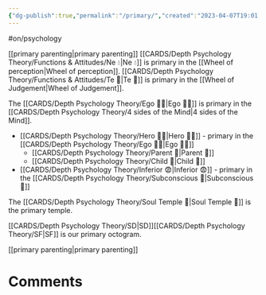 ```yaml
---
{"dg-publish":true,"permalink":"/primary/","created":"2023-04-07T19:01:04.580+02:00","updated":"2023-04-08T00:51:27.735+02:00"}
---
```


#on/psychology 

[[primary parenting\|primary parenting]]
[[CARDS/Depth Psychology Theory/Functions & Attitudes/Ne 💧\|Ne 💧]] is primary in the [[Wheel of perception\|Wheel of perception]].
[[CARDS/Depth Psychology Theory/Functions & Attitudes/Te 🏹\|Te 🏹]] is primary in the [[Wheel of Judgement\|Wheel of Judgement]]. 

The [[CARDS/Depth Psychology Theory/Ego 🙋‍♂️\|Ego 🙋‍♂️]] is primary in the [[CARDS/Depth Psychology Theory/4 sides of the Mind\|4 sides of the Mind]]. 

- [[CARDS/Depth Psychology Theory/Hero 🦸‍♂️\|Hero 🦸‍♂️]] - primary in the [[CARDS/Depth Psychology Theory/Ego 🙋‍♂️\|Ego 🙋‍♂️]]
	- [[CARDS/Depth Psychology Theory/Parent 🤨\|Parent 🤨]]
	- [[CARDS/Depth Psychology Theory/Child 👼\|Child 👼]]
- [[CARDS/Depth Psychology Theory/Inferior 😨\|Inferior 😨]] - primary in the [[CARDS/Depth Psychology Theory/Subconscious 🤸\|Subconscious 🤸]]

The [[CARDS/Depth Psychology Theory/Soul Temple 👥\|Soul Temple 👥]] is the primary temple.

[[CARDS/Depth Psychology Theory/SD\|SD]][[CARDS/Depth Psychology Theory/SF\|SF]] is our primary octogram. 

[[primary parenting\|primary parenting]]

# Comments 
<script src="https://utteranc.es/client.js"
        repo="Heart4sides/Comment_Section"
        issue-term="pathname"
        theme="gruvbox-dark"
        crossorigin="anonymous"
        async>
</script>